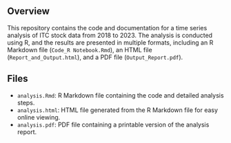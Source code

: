 ## Overview
This repository contains the code and documentation for a time series analysis of ITC stock data from 2018 to 2023. The analysis is conducted using R, and the results are presented in multiple formats, including an R Markdown file (`Code_R Notebook.Rmd`), an HTML file (`Report_and_Output.html`), and a PDF file (`Output_Report.pdf`).

## Files

- `analysis.Rmd`: R Markdown file containing the code and detailed analysis steps.
- `analysis.html`: HTML file generated from the R Markdown file for easy online viewing.
- `analysis.pdf`: PDF file containing a printable version of the analysis report.
